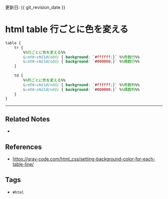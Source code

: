 更新日: {{ git_revision_date }}

# html table 行ごとに色を変える
```scss
table {
	tr {
		%%行ごとに色を変える%%
		&:nth-child(odd) { background: `#ffffff;}` %%奇数行%%
		&:nth-child(odd) { background: `#000000;}` %%偶数行%%
	}
	
	td {
		%%列ごとに色を変える%%
		&:nth-child(odd) { background: `#ffffff;}` %%奇数列%%
		&:nth-child(odd) { background: `#000000;}` %%偶数列%%
	}
}
```


---
## Related Notes
- 

## References
- https://gray-code.com/html_css/setting-background-color-for-each-table-line/

## Tags
- `#html` 
